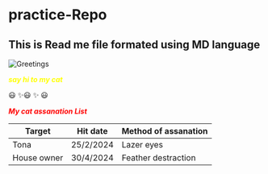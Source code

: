# practice-Repo

## This is Read me file formated using MD language

![Greetings](https://th.bing.com/th/id/OIP._DVpaoPN7wq_YpvhO41R6wHaFX?w=210&h=180&c=7&r=0&o=5&pid=1.7)

<span style="color:yellow">***say hi to my cat***</span>

:smiley: :sparkles::smiley: :sparkles: :smiley:


<span style="color:red">***My cat assanation List***</span>

| Target | Hit date | Method of assanation |
|------|-----|--------|
| Tona| 25/2/2024  | Lazer eyes   |
| House owner | 30/4/2024  | Feather destraction |



